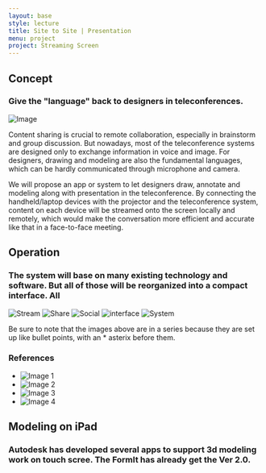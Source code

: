 ```yaml
---
layout: base
style: lecture
title: Site to Site | Presentation
menu: project
project: Streaming Screen
---
```

##  Concept

### Give the "language" back to designers in teleconferences. 

![Image](https://www.dropbox.com/s/rql9u59fip3863h/Collage.jpg)

Content sharing is crucial to remote collaboration, especially in brainstorm and group discussion. But nowadays, most of the teleconference systems are designed only to exchange information in voice and image. For designers, drawing and modeling are also the fundamental languages, which can be hardly communicated through microphone and camera. 

We will propose an app or system to let designers draw, annotate and modeling along with presentation in the teleconference. By connecting the handheld/laptop devices with the projector and the teleconference system, content on each device will be streamed onto the screen locally and remotely, which would make the conversation more efficient and accurate like that in a face-to-face meeting.


## Operation

### The system will base on many existing technology and software. But all of those will be reorganized into a compact interface. All

![Stream](https://www.dropbox.com/s/rzqhmpbf4kzpyfx/Diagram-1.jpg)
![Share](https://www.dropbox.com/s/272e0e9cr1wfw0a/Diagram-2.jpg)
![Social](https://www.dropbox.com/s/pjettu83vkctsac/Diagram-3.jpg)
![interface](https://www.dropbox.com/s/uc5v2sea49c1fch/Diagram-4.jpg)
![System](https://www.dropbox.com/s/3pex0pkd1fr1wr9/Diagram-5.jpg)

Be sure to note that the images above are in a series because they are set up like bullet points, with an \* asterix before them.

###  References

*	![Image 1](https://www.dropbox.com/s/6ewxtf99tjndxnn/Meeting.jpg)
*	![Image 2](http://i1.ytimg.com/vi/jj6q_z2Ni9M/hqdefault.jpg)
*	![Image 3](http://1.design-milk.com/images/2013/08/trupad-annotate-ipad-photo-app-600x399.jpg)
*	![Image 4](http://media.dexigner.com/article/23081/Autodesk_FormIt_iPad_App_03_gallery.jpg)


## Modeling on iPad

### Autodesk has developed several apps to support 3d modeling work on touch scree. The FormIt has already get the Ver 2.0.

<object width="1024" height="500"><param name="movie" value="http://youtu.be/M-4MH64pnWw"></param><param name="allowFullScreen" value="true"></param><param name="allowscriptaccess" value="always"></param><embed src="//www.youtube.com/v/khwQ9lf2DJQ?hl=en_US&amp;version=3" type="application/x-shockwave-flash" width="1024" height="768" allowscriptaccess="always" allowfullscreen="true"></embed></object>

<object width="1024" height="500"><param name="movie" value="http://youtu.be/dIuRnaym_hQ"></param><param name="allowFullScreen" value="true"></param><param name="allowscriptaccess" value="always"></param><embed src="//www.youtube.com/v/khwQ9lf2DJQ?hl=en_US&amp;version=3" type="application/x-shockwave-flash" width="1024" height="768" allowscriptaccess="always" allowfullscreen="true"></embed></object>
